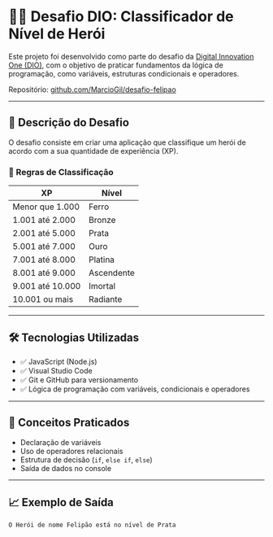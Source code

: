 # 🧙‍♂️ Desafio DIO: Classificador de Nível de Herói

Este projeto foi desenvolvido como parte do desafio da [Digital Innovation One (DIO)](https://www.dio.me/), com o objetivo de praticar fundamentos da lógica de programação, como variáveis, estruturas condicionais e operadores.

Repositório: [github.com/MarcioGil/desafio-felipao](https://github.com/MarcioGil/desafio-felipao)

---

## 🎯 Descrição do Desafio

O desafio consiste em criar uma aplicação que classifique um herói de acordo com a sua quantidade de experiência (XP).

### 📌 Regras de Classificação

| XP                        | Nível       |
|---------------------------|-------------|
| Menor que 1.000           | Ferro       |
| 1.001 até 2.000           | Bronze      |
| 2.001 até 5.000           | Prata       |
| 5.001 até 7.000           | Ouro        |
| 7.001 até 8.000           | Platina     |
| 8.001 até 9.000           | Ascendente  |
| 9.001 até 10.000          | Imortal     |
| 10.001 ou mais            | Radiante    |

---

## 🛠️ Tecnologias Utilizadas

- ✅ JavaScript (Node.js)
- ✅ Visual Studio Code
- ✅ Git e GitHub para versionamento
- ✅ Lógica de programação com variáveis, condicionais e operadores

---

## 🧠 Conceitos Praticados

- Declaração de variáveis
- Uso de operadores relacionais
- Estrutura de decisão (`if`, `else if`, `else`)
- Saída de dados no console

---

## 📈 Exemplo de Saída

```bash
O Herói de nome Felipão está no nível de Prata
